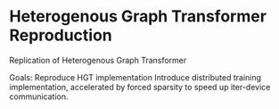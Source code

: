 # Heterogenous Graph Transformer Reproduction
Replication of Heterogenous Graph Transformer

Goals: 
Reproduce HGT implementation
Introduce distributed training implementation, accelerated by forced sparsity to speed up iter-device communication. 

